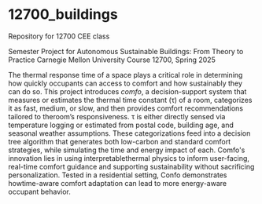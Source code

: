 # 12700_buildings
Repository for 12700 CEE class 

Semester Project for Autonomous Sustainable Buildings: From Theory to Practice
Carnegie Mellon University
Course 12700, Spring 2025 


The thermal response time of a space plays a critical role in determining how quickly occupants can access to comfort and 
how sustainably they can do so. This project introduces _comfo_, a decision-support system that measures or estimates the 
thermal time constant (τ) of a room, categorizes it as fast, medium, or slow, and then provides comfort recommendations 
tailored to theroom’s responsiveness. τ is either directly sensed via temperature logging or estimated from postal code, 
building age, and seasonal weather assumptions. These categorizations feed into a decision tree algorithm that generates 
both low-carbon and standard comfort strategies, while simulating the time and energy impact of each. Comfo's innovation 
lies in using interpretablethermal physics to inform user-facing, real-time comfort guidance and supporting sustainability 
without sacrificing personalization. Tested in a residential setting, Confo demonstrates howtime-aware comfort adaptation 
can lead to more energy-aware occupant behavior.


